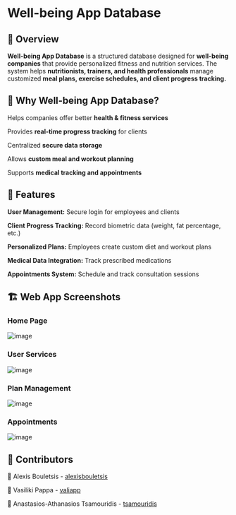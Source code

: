 # Well-being App Database

## 📌 Overview
**Well-being App Database** is a structured database designed for **well-being companies** that provide personalized fitness and nutrition services. The system helps **nutritionists, trainers, and health professionals** manage customized **meal plans, exercise schedules, and client progress tracking.**

## 🎯 Why Well-being App Database?

Helps companies offer better **health & fitness services**

Provides **real-time progress tracking** for clients

Centralized **secure data storage**

Allows **custom meal and workout planning**

Supports **medical tracking and appointments**

## 🚀 Features

**User Management:** Secure login for employees and clients

**Client Progress Tracking:** Record biometric data (weight, fat percentage, etc.)

**Personalized Plans:** Employees create custom diet and workout plans

**Medical Data Integration:** Track prescribed medications

**Appointments System:** Schedule and track consultation sessions

## 🏗 Web App Screenshots
### Home Page
![image](https://github.com/user-attachments/assets/3f20e093-6f76-4369-a198-bad6ac700819)

### User Services
![image](https://github.com/user-attachments/assets/8eef5bcd-7059-4e76-b758-bcc95b930397)

### Plan Management
![image](https://github.com/user-attachments/assets/78d6b98f-0c07-44e2-8325-acb1ae6d8e53)

### Appointments
![image](https://github.com/user-attachments/assets/2605313d-831d-49ca-84dd-b1af1227bb5b)

## 📌 Contributors

👤 Alexis Bouletsis - [alexisbouletsis](https://github.com/alexisbouletsis)

👤 Vasiliki Pappa - [valiapp](https://github.com/valiapp)

👤 Anastasios-Athanasios Tsamouridis - [tsamouridis](https://github.com/tsamouridis)

